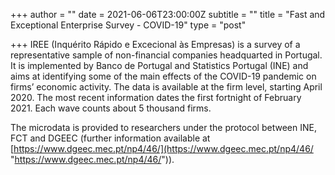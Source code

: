 +++
author = ""
date = 2021-06-06T23:00:00Z
subtitle = ""
title = "Fast and Exceptional Enterprise Survey - COVID-19"
type = "post"

+++
IREE (Inquérito Rápido e Excecional às Empresas) is a survey of a representative sample of non-financial companies headquarted in Portugal. It is implemented by Banco de Portugal and Statistics Portugal (INE) and aims at identifying some of the main effects of the COVID-19 pandemic on firms’ economic activity. The data is available at the firm level, starting April 2020. The most recent information dates the first fortnight of February 2021. Each wave counts about 5 thousand firms.

The microdata is provided to researchers under the protocol between INE, FCT and DGEEC (further information available at [https://www.dgeec.mec.pt/np4/46/](https://www.dgeec.mec.pt/np4/46/ "https://www.dgeec.mec.pt/np4/46/")).